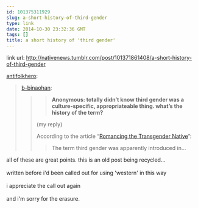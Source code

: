 ```yaml
---
id: 101375311929
slug: a-short-history-of-third-gender
type: link
date: 2014-10-30 23:32:36 GMT
tags: []
title: a short history of 'third gender'
---
```

link url: http://nativenews.tumblr.com/post/101371861408/a-short-history-of-third-gender


<p><a class="tumblr_blog" href="http://antifolkhero.tumblr.com/post/101371135290/a-short-history-of-third-gender">antifolkhero</a>:</p>
<blockquote>
<p><a class="tumblr_blog" href="http://xd.binaohan.org/post/101363944233/a-short-history-of-third-gender">b-binaohan</a>:</p>
<blockquote>
<blockquote>
<p><strong>Anonymous: totally didn’t know third gender was a culture-specific, appropriateable thing. what’s the history of the term?</strong></p>
</blockquote>
<p>(my reply)</p>
<p>According to the article “<a href="http://muse.jhu.edu/login?auth=0&amp;type=summary&amp;url=/journals/journal_of_lesbian_and_gay_studies/v008/8.4towle.html">Romancing the Transgender Native</a>”: </p>
<blockquote>
<div>The term third gender was apparently introduced in...</div>
</blockquote>
</blockquote>
</blockquote>


<p>all of these are great points. this is an old post being recycled...<br/><br/>written before i'd been called out for using 'western' in this way<br/><br/>i appreciate the call out again<br/><br/>and i'm sorry for the erasure.</p>
